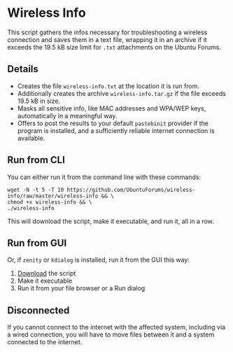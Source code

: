 # Wireless Info

This script gathers the infos necessary for troubleshooting a wireless connection
and saves them in a text file, wrapping it in an archive if it exceeds the 19.5 kB
size limit for `.txt` attachments on the Ubuntu Forums.

## Details

- Creates the file `wireless-info.txt` at the location it is run from.
- Additionally creates the archive `wireless-info.tar.gz` if the file exceeds 19.5 kB in size.
- Masks all sensitive info, like MAC addresses and WPA/WEP keys, automatically in a meaningful way.
- Offers to post the results to your default `pastebinit` provider if the program is installed,
  and a sufficiently reliable internet connection is available.

## Run from CLI

You can either run it from the command line with these commands:

    wget -N -t 5 -T 10 https://github.com/UbuntuForums/wireless-info/raw/master/wireless-info && \
    chmod +x wireless-info && \
    ./wireless-info

This will download the script, make it executable, and run it, all in a row.

## Run from GUI

Or, if `zenity` or `kdialog` is installed, run it from the GUI this way:

1. [Download](https://github.com/UbuntuForums/wireless-info/raw/master/wireless-info) the script
2. Make it executable
3. Run it from your file browser or a Run dialog

## Disconnected

If you cannot connect to the internet with the affected system, including via a wired connection,
you will have to move files between it and a system connected to the internet.
